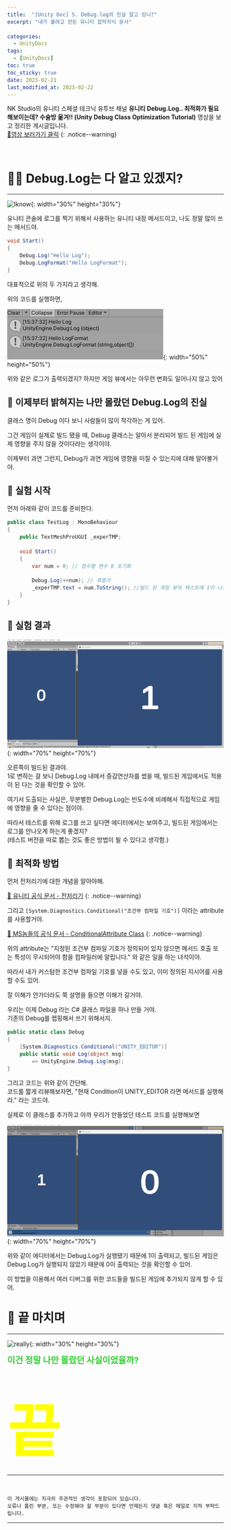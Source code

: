 ```yaml
---
title:  "[Unity Doc] 5. Debug.log의 진실 알고 있니?"
excerpt: "내가 볼려고 만든 유니티 잡학지식 문서"

categories:
  - UnityDocs
tags:
  - [UnityDocs]
toc: true
toc_sticky: true
date: 2023-02-21
last_modified_at: 2023-02-22
---
```


NK Studio의 유니티 스페셜 테크닉 유투브 채널 **유니티 Debug.Log.. 최적화가 필요해보이는데? 수술방 욺겨!! (Unity Debug Class Optimization Tutorial)** 영상을 보고 정리한 게시글입니다.
<br>
[🔔영상 보러가기 클릭](https://youtu.be/pmlU7l2-kYI)
{: .notice--warning}

<br>

# 💁‍♂️ Debug.Log는 다 알고 있겠지?
<hr style="width:100%" />

![Iknow](https://media.giphy.com/media/ggDwfEfxHkH6ofW6gX/giphy.gif){: width="30%" height="30%"}

유니티 콘솔에 로그를 찍기 위해서 사용하는 유니티 내장 메서드이고, 나도 정말 많이 쓰는 메서드야.

```c#
void Start()
{
    Debug.Log("Hello Log");
    Debug.LogFormat("Hello LogFormat");
}
```

대표적으로 위의 두 가지라고 생각해.

위의 코드를 실행하면, 

![img1](/assets/images/posts/UnityDocs/2023-02-21-my-unitydoc-post_5/1.png){: width="50%" height="50%"}

위와 같은 로그가 출력되겠지?
하지만 게임 뷰에서는 아무런 변화도 일어나지 않고 있어

## 🔖 이제부터 밝혀지는 나만 몰랐던 Debug.Log의 진실

클래스 명이 Debug 이다 보니 사람들이 많이 착각하는 게 있어.

그건 게임이 실제로 빌드 됐을 때, Debug 클래스는 알아서 분리되어 빌드 된 게임에 실제 영향을 주지 않을 것이다라는 생각이야.

이제부터 과연 그런지, Debug가 과연 게임에 영향을 미칠 수 있는지에 대해 알아볼거야. 

## 🔖 실험 시작

먼저 아래와 같이 코드를 준비한다.

```c#
public class TestLog : MonoBehaviour
{
    public TextMeshProUGUI _experTMP;
        
    void Start()
    {
        var num = 0; // 정수형 변수 0 초기화
        
        Debug.Log(++num); // 후증가
        _experTMP.text = num.ToString(); //빌드 된 게임 뷰의 텍스트에 1이 나오면 Debug.Log안의 연산도 실행된다는 뜻
    }
}
```

## 🔖 실험 결과

![img1](/assets/images/posts/UnityDocs/2023-02-21-my-unitydoc-post_5/2.png){: width="70%" height="70%"}

오른쪽이 빌드된 결과야.  
1로 변하는 걸 보니 Debug.Log 내에서 증감연산자를 썼을 때, 빌드된 게임에서도 적용이 된 다는 것을 확인할 수 있어.

여기서 도출되는 사실은, 무분별한 Debug.Log는 빈도수에 비례해서 직접적으로 게임에 영향을 줄 수 있다는 점이야. 

따라서 테스트를 위해 로그를 쓰고 싶다면 에디터에서는 보여주고, 빌드된 게임에서는 로그를 안나오게 하는게 좋겠지?  
(테스트 버전을 따로 뽑는 것도 좋은 방법이 될 수 있다고 생각함.)

## 🔖 최적화 방법

먼저 전처리기에 대한 개념을 알아야해.

[🔔 유니티 공식 문서 - 전처리기](https://docs.unity3d.com/kr/530/Manual/PlatformDependentCompilation.html)
{: .notice--warning}

그리고 `[System.Diagnostics.Conditional("조건부 컴파일 기호")]` 이라는 attribute를 사용할거야.

[🔔 MS놈들의 공식 문서 - ConditionalAttribute Class](https://learn.microsoft.com/ko-kr/dotnet/api/system.diagnostics.conditionalattribute?view=net-7.0)
{: .notice--warning}

위의 attribute는 "지정된 조건부 컴파일 기호가 정의되어 있지 않으면 메서드 호출 또는 특성이 무시되어야 함을 컴파일러에 알립니다." 와 같은 일을 하는 녀석이야.

따라서 내가 커스텀한 조건부 컴파일 기호를 넣을 수도 있고, 이미 정의된 지시어를 사용할 수도 있어.

잘 이해가 안가더라도 쭉 설명을 들으면 이해가 갈거야.

우리는 이제 Debug 라는 C# 클래스 파일을 하나 만들 거야.   
기존의 Debug를 랩핑해서 쓰기 위해서지.

```c#
public static class Debug
{
    [System.Diagnostics.Conditional("UNITY_EDITOR")]
    public static void Log(object msg) 
        => UnityEngine.Debug.Log(msg);
}
```

그리고 코드는 위와 같이 간단해.  
코드를 짧게 리뷰해보자면, "현재 Condition이 UNITY_EDITOR 라면 메서드를 실행해라." 라는 코드야.

실제로 이 클래스를 추가하고 아까 우리가 만들었던 테스트 코드를 실행해보면

![img3](/assets/images/posts/UnityDocs/2023-02-21-my-unitydoc-post_5/3.png){: width="70%" height="70%"}

위와 같이 에디터에서는 Debug.Log가 실행됐기 때문에 1이 출력되고, 빌드된 게임은 Debug.Log가 실행되지 않았기 때문에 0이 출력되는 것을 확인할 수 있어.

이 방법을 이용해서 여러 디버그를 위한 코드들을 빌드된 게임에 추가되지 않게 할 수 있어.

# 🥱 끝 마치며
<hr style="width:100%" />

![really](https://media.giphy.com/media/oKdjMdWXl9ys8/giphy.gif){: width="30%" height="30%"}

<strong style="color:limegreen; font-size:15pt">이건 정말 나만 몰랐던 사실이었을까?</strong>

<br>

<strong style="color:yellow; font-size:100pt;">끝</strong>


<hr style="width:100%" />
<br>

    이 게시물에는 지극히 주관적인 생각이 포함되어 있습니다. 
    오류나 틀린 부분, 또는 수정해야 할 부분이 있다면 언제든지 댓글 혹은 메일로 지적 부탁드립니다.
    
<hr>

